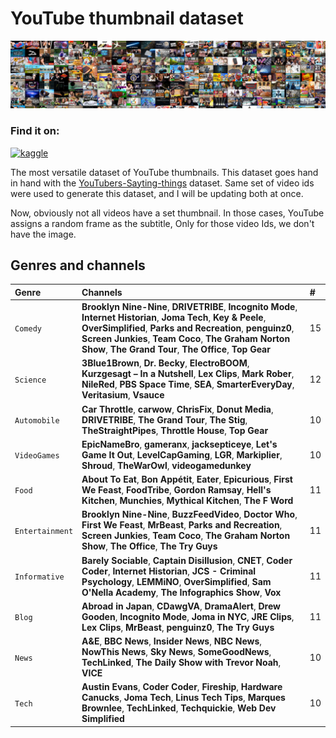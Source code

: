 # YouTube thumbnail dataset

![image](./.github/kaggle.jpg)

### Find it on:

[<img src='https://www.kaggle.com/static/images/site-logo.svg' alt='kaggle' height='40'>](https://www.kaggle.com/datasets/praneshmukhopadhyay/youtube-thumbnail-dataset)

The most versatile dataset of YouTube thumbnails. This dataset goes hand in hand with the [YouTubers-Sayting-things](https://www.kaggle.com/praneshmukhopadhyay/youtubers-saying-things) dataset. Same set of video ids were used to generate this dataset, and I will be updating both at once.

Now, obviously not all videos have a set thumbnail. In those cases, YouTube assigns a random frame as the subtitle, Only for those video Ids, we don't have the image.

## Genres and channels

|**Genre**|**Channels**| **#** |
|:--------|:-----------|:------|
|`Comedy`|**Brooklyn Nine-Nine**, **DRIVETRIBE**, **Incognito Mode**, **Internet Historian**, **Joma Tech**, **Key & Peele**, **OverSimplified**, **Parks and Recreation**, **penguinz0**, **Screen Junkies**, **Team Coco**, **The Graham Norton Show**, **The Grand Tour**, **The Office**, **Top Gear**|15|
|`Science`|**3Blue1Brown**, **Dr. Becky**, **ElectroBOOM**, **Kurzgesagt – In a Nutshell**, **Lex Clips**, **Mark Rober**, **NileRed**, **PBS Space Time**, **SEA**, **SmarterEveryDay**, **Veritasium**, **Vsauce**|12|
|`Automobile`|**Car Throttle**, **carwow**, **ChrisFix**, **Donut Media**, **DRIVETRIBE**, **The Grand Tour**, **The Stig**, **TheStraightPipes**, **Throttle House**, **Top Gear**|10|
|`VideoGames`|**EpicNameBro**, **gameranx**, **jacksepticeye**, **Let's Game It Out**, **LevelCapGaming**, **LGR**, **Markiplier**, **Shroud**, **TheWarOwl**, **videogamedunkey**|10|
|`Food`|**About To Eat**, **Bon Appétit**, **Eater**, **Epicurious**, **First We Feast**, **FoodTribe**, **Gordon Ramsay**, **Hell's Kitchen**, **Munchies**, **Mythical Kitchen**, **The F Word**|11|
|`Entertainment`|**Brooklyn Nine-Nine**, **BuzzFeedVideo**, **Doctor Who**, **First We Feast**, **MrBeast**, **Parks and Recreation**, **Screen Junkies**, **Team Coco**, **The Graham Norton Show**, **The Office**, **The Try Guys**|11|
|`Informative`|**Barely Sociable**, **Captain Disillusion**, **CNET**, **Coder Coder**, **Internet Historian**, **JCS - Criminal Psychology**, **LEMMiNO**, **OverSimplified**, **Sam O'Nella Academy**, **The Infographics Show**, **Vox**|11|
|`Blog`|**Abroad in Japan**, **CDawgVA**, **DramaAlert**, **Drew Gooden**, **Incognito Mode**, **Joma in NYC**, **JRE Clips**, **Lex Clips**, **MrBeast**, **penguinz0**, **The Try Guys**|11|
|`News`|**A&E**, **BBC News**, **Insider News**, **NBC News**, **NowThis News**, **Sky News**, **SomeGoodNews**, **TechLinked**, **The Daily Show with Trevor Noah**, **VICE**|10|
|`Tech`|**Austin Evans**, **Coder Coder**, **Fireship**, **Hardware Canucks**, **Joma Tech**, **Linus Tech Tips**, **Marques Brownlee**, **TechLinked**, **Techquickie**, **Web Dev Simplified**|10|